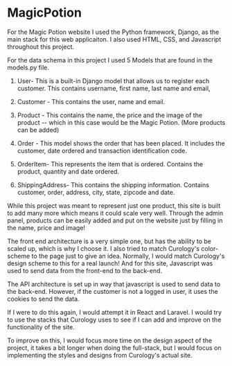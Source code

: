 # MagicPotion

For the Magic Potion website I used the Python framework, Django, as the main stack for this web applicaiton. I also used HTML, CSS, and Javascript throughout this project. 

For the data schema in this project I used 5 Models that are found in the models.py file.

1. User- This is a built-in Django model that allows us to register each customer. This contains username, first name, last name and email, 

2. Customer - This contains the user, name and email.

3. Product - This contains the name, the price and the image of the product -- which in this case would be the Magic Potion. (More products can be added)

4. Order - This model shows the order that has been placed. It includes the customer, date ordered and transaction identification code.

5. OrderItem- This represents the item that is ordered. Contains the product, quantity and date ordered.

6. ShippingAddress- This contains the shipping information. Contains customer, order, address, city, state, zipcode and date. 

While this project was meant to represent just one product, this site is built to add many more which means it could scale very well. Through the admin panel, products can be easily added and put on the website just by filling in the name, price and image!

The front end architecture is a very simple one, but has the ability to be scaled up, which is why I choose it. I also tried to match Curology's color-scheme to the page just to give an idea. Normally, I would match Curology's design scheme to this for a real launch! And for this site, Javascript was used to send data from the front-end to the back-end. 

The API architecture is set up in way that javascript is used to send data to the back-end. However, if the customer is not a logged in user, it uses the cookies to send the data. 

If I were to do this again, I would attempt it in React and Laravel. I would try to use the stacks that Curology uses to see if I can add and improve on the functionality of the site. 

To improve on this, I would focus more time on the design aspect of the project, it takes a bit longer when doing the full-stack, but I would focus on implementing the styles and designs from Curology's actual site. 


